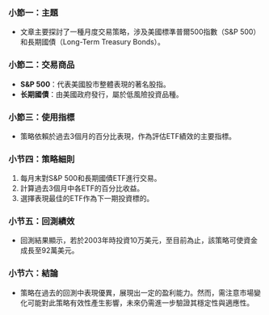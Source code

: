 ### 小節一：主題  
- 文章主要探討了一種月度交易策略，涉及美國標準普爾500指數（S&P 500）和長期國債（Long-Term Treasury Bonds）。  

### 小節二：交易商品  
- **S&P 500**：代表美國股市整體表現的著名股指。  
- **长期國債**：由美國政府發行，屬於低風險投資品種。  

### 小節三：使用指標  
- 策略依賴於過去3個月的百分比表現，作為評估ETF績效的主要指標。  

### 小节四：策略細則  
1. 每月末對S&P 500和長期國債ETF進行交易。  
2. 計算過去3個月中各ETF的百分比收益。  
3. 選擇表現最佳的ETF作為下一期投資標的。  

### 小节五：回測績效  
- 回測結果顯示，若於2003年時投資10万美元，至目前為止，該策略可使資金成長至92萬美元。  

### 小节六：結論  
- 策略在過去的回測中表現優異，展現出一定的盈利能力。然而，需注意市場變化可能對此策略有效性產生影響，未來仍需進一步驗證其穩定性與適應性。
